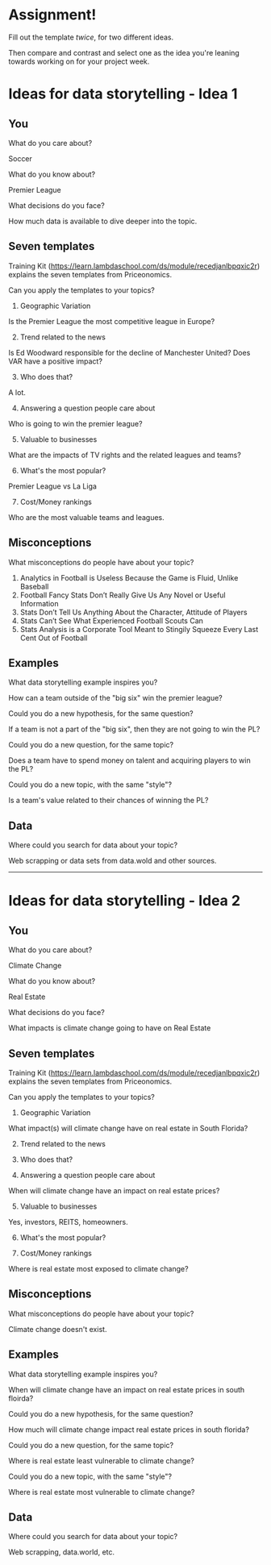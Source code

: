 # Assignment!

Fill out the template *twice*, for two different ideas.

Then compare and contrast and select one as the idea you're leaning towards
working on for your project week.


# Ideas for data storytelling - Idea 1

## You

What do you care about?

Soccer

What do you know about?

Premier League

What decisions do you face?

How much data is available to dive deeper into the topic.

## Seven templates

Training Kit (https://learn.lambdaschool.com/ds/module/recedjanlbpqxic2r) explains the seven templates from Priceonomics.

Can you apply the templates to your topics? 

1. Geographic Variation

Is the Premier League the most competitive league in Europe?

2. Trend related to the news

Is Ed Woodward responsible for the decline of Manchester United?
Does VAR have a positive impact?

3. Who does that?

A lot.

4. Answering a question people care about

Who is going to win the premier league?

5. Valuable to businesses

What are the impacts of TV rights and the related leagues and teams?

6. What's the most popular?

Premier League vs La Liga

7. Cost/Money rankings

Who are the most valuable teams and leagues.

## Misconceptions

What misconceptions do people have about your topic?

1. Analytics in Football is Useless Because the Game is Fluid, Unlike Baseball
2. Football Fancy Stats Don’t Really Give Us Any Novel or Useful Information
3. Stats Don’t Tell Us Anything About the Character, Attitude of Players
4. Stats Can’t See What Experienced Football Scouts Can
5. Stats Analysis is a Corporate Tool Meant to Stingily Squeeze Every Last Cent Out of Football

## Examples

What data storytelling example inspires you?

How can a team outside of the "big six" win the premier league?

Could you do a new hypothesis, for the same question?

If a team is not a part of the "big six", then they are not going to win the PL?

Could you do a new question, for the same topic?

Does a team have to spend money on talent and acquiring players to win the PL?  

Could you do a new topic, with the same "style"?

Is a team's value related to their chances of winning the PL?

## Data

Where could you search for data about your topic?

Web scrapping or data sets from data.wold and other sources.

---

# Ideas for data storytelling - Idea 2

## You

What do you care about?

Climate Change

What do you know about?

Real Estate

What decisions do you face?

What impacts is climate change going to have on Real Estate

## Seven templates

Training Kit (https://learn.lambdaschool.com/ds/module/recedjanlbpqxic2r) explains the seven templates from Priceonomics.

Can you apply the templates to your topics? 

1. Geographic Variation

What impact(s) will climate change have on real estate in South Florida?

2. Trend related to the news


3. Who does that?


4. Answering a question people care about

When will climate change have an impact on real estate prices?

5. Valuable to businesses

Yes, investors, REITS, homeowners.

6. What's the most popular?


7. Cost/Money rankings

Where is real estate most exposed to climate change?

## Misconceptions

What misconceptions do people have about your topic?

Climate change doesn't exist.

## Examples

What data storytelling example inspires you?

When will climate change have an impact on real estate prices in south floirda?

Could you do a new hypothesis, for the same question?

How much will climate change impact real estate prices in south florida?

Could you do a new question, for the same topic?

Where is real estate least vulnerable to climate change?

Could you do a new topic, with the same "style"?

Where is real estate most vulnerable to climate change?

## Data

Where could you search for data about your topic?

Web scrapping, data.world, etc.
